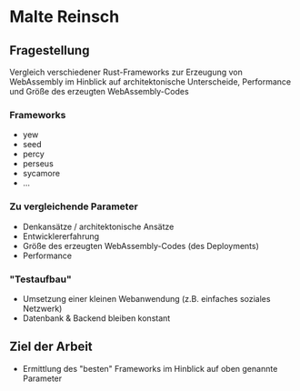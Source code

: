 # Malte Reinsch #

## Fragestellung ##

Vergleich verschiedener Rust-Frameworks zur Erzeugung von WebAssembly im
Hinblick auf architektonische Unterscheide, Performance und Größe des erzeugten WebAssembly-Codes

### Frameworks ###

- yew
- seed
- percy
- perseus
- sycamore
- ...

### Zu vergleichende Parameter ###

- Denkansätze / architektonische Ansätze
- Entwicklererfahrung
- Größe des erzeugten WebAssembly-Codes (des Deployments)
- Performance

### "Testaufbau" ###

- Umsetzung einer kleinen Webanwendung (z.B. einfaches soziales Netzwerk)
- Datenbank & Backend bleiben konstant

## Ziel der Arbeit ##

- Ermittlung des "besten" Frameworks im Hinblick auf oben genannte Parameter

